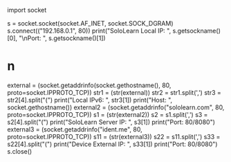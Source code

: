 import socket

s = socket.socket(socket.AF_INET, socket.SOCK_DGRAM)
s.connect(("192.168.0.1", 80))
print("SoloLearn Local IP: ", s.getsockname()[0], "\nPort: ", s.getsockname()[1])
# n
external = (socket.getaddrinfo(socket.gethostname(), 80, proto=socket.IPPROTO_TCP))
str1 = (str(external))
str2 = str1.split(',')
str3 = str2[4].split("(")
print("Local IPv6: ", str3[1])
print("Host: ", socket.gethostname())
external2 = (socket.getaddrinfo("sololearn.com", 80, proto=socket.IPPROTO_TCP))
s1 = (str(external2))
s2 = s1.split(',')
s3 = s2[4].split("(")
print("SoloLearn Server IP: ", s3[1])
print("Port: 80/8080")
external3 = (socket.getaddrinfo("ident.me", 80, proto=socket.IPPROTO_TCP))
s11 = (str(external3))
s22 = s11.split(',')
s33 = s22[4].split("(")
print("Device External IP: ", s33[1])
print("Port: 80/8080")
s.close()
